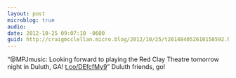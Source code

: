 ```yaml
---
layout: post
microblog: true
audio: 
date: 2012-10-25 09:07:10 -0600
guid: http://craigmcclellan.micro.blog/2012/10/25/t261484052610158592.html
---
```

“@MPJmusic: Looking forward to playing the Red Clay Theatre tomorrow night in Duluth, GA! [t.co/DEfcfMy9](http://t.co/DEfcfMy9)” Duluth friends, go!
